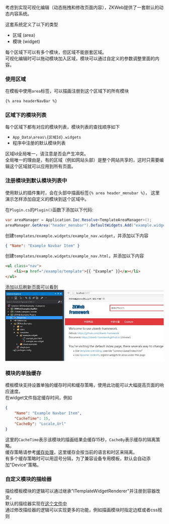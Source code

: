 考虑到实现可视化编辑（动态拖拽和修改页面内容），ZKWeb提供了一套默认的动态内容系统。</br>

这套系统定义了以下的类型<br/>

- 区域 (area)
- 模块 (widget)

每个区域下可以有多个模块，但区域不能嵌套区域。<br/>
可视化编辑时可以拖动模块加入区域，模块可以通过自定义的参数调整里面的内容。<br/>

### 使用区域

在模板中使用`area`标签，可以描画注册到这个区域下的所有模块
```html
{% area headerNavBar %}
```

### 区域下的模块列表

每个区域下都有对应的模块列表，模块列表的查找顺序如下

- `App_Data\areas\{区域Id}.widgets`
- 程序中注册的默认模块列表

区域Id全局唯一，请注意是否会产生冲突。</br>
全局唯一的理由是，有的区域（例如网站头部）是整个网站共享的，这时只需要编辑这个区域就可以应用到所有页面。</br>

### 注册模块到默认模块列表中

使用默认的插件集时，会在头部中描画标签`{% area header_menubar %}`，
这里演示怎样添加自定义的模块到这个区域中。

在`Plugin.cs`的`Plugin()`函数下添加以下代码:</br>
``` csharp
var areaManager = Application.Ioc.Resolve<TemplateAreaManager>();
areaManager.GetArea("header_menubar").DefaultWidgets.Add("example.widgets/example_nav");
```

创建`templates/example.widgets/example_nav.widget`，并添加以下内容
``` json
{ "Name": "Example Navbar Item" }
```

创建`templates/example.widgets/example_nav.html`，并添加以下内容
```html
<ul class="nav">
	<li><a href="/example/template">{{ "Example" }}</a></li>
</ul>
```

添加以后刷新页面可以看到</br>
![注册默认模块的例子](../img/area_widget_example.jpg)

### 模块的单独缓存

模板模块支持设置单独的缓存时间和缓存策略，使用此功能可以大幅提高页面的响应速度。<br/>
在widget文件指定缓存时间，例如<br/>
``` json
{
	"Name": "Example Navbar Item",
	"CacheTime": 15,
	"CacheBy": "Locale,Url"
}
```

这里的`CacheTime`表示该模块的描画结果会缓存15秒，`CacheBy`表示缓存的隔离策略。<br/>
缓存策略请参考[缓存处理](cache)，这里缓存会按当前的语言和时区来隔离。<br/>
有多个缓存策略时可以用逗号分隔，为了兼容设备专用模板，默认会自动添加"Device"策略。<br/>

### 自定义模块的描绘器

描绘模板模块的逻辑可以通过继承"ITemplateWidgetRenderer"并注册到容器改变，<br/>
默认的描绘器实现在[这个文件中](https://github.com/zkweb-framework/ZKWeb/blob/master/ZKWeb/ZKWeb/Templating/DynamicContents/TemplateWidgetRenderer.cs)<br/>
通过修改描绘器的逻辑可以实现更多的功能，例如描画模块时指定边框或者css规则
